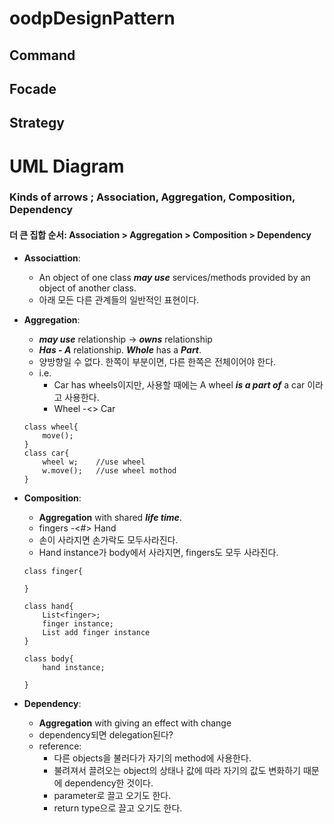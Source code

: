 # oodpDesignPattern
## Command
## Focade
## Strategy

# UML Diagram
### Kinds of arrows ; Association, Aggregation, Composition, Dependency
#### 더 큰 집합 순서: Association > Aggregation > Composition > Dependency
* **Associattion**: 
    * An object of one class ***may use*** services/methods provided by an object of another class. 
    * 아래 모든 다른 관계들의 일반적인 표현이다.

* **Aggregation**: 
    * ***may use*** relationship -> ***owns*** relationship
    * ***Has - A*** relationship. ***Whole*** has a ***Part***. 
    * 양방향일 수 없다. 한쪽이 부분이면, 다른 한쪽은 전체이어야 한다.
    * i.e. 
        * Car has wheels이지만, 사용할 때에는 A wheel ***is a part of*** a car 이라고 사용한다.
        * Wheel -<> Car
    ```
    class wheel{
        move();
    }
    class car{
        wheel w;    //use wheel
        w.move();   //use wheel mothod
    }
    ```
* **Composition**: 
    * **Aggregation** with shared ***life time***.
    * fingers -<#> Hand
    * 손이 사라지면 손가락도 모두사라진다.
    * Hand instance가 body에서 사라지면, fingers도 모두 사라진다.
    ```
    class finger{

    }
    
    class hand{
        List<finger>;
        finger instance;
        List add finger instance
    }
    
    class body{
        hand instance;

    }
    ```
* **Dependency**: 
    * **Aggregation** with giving an effect with change
    * dependency되면 delegation된다?
    * reference: 
        * 다른 objects을 불러다가 자기의 method에 사용한다.
        * 불려져서 끌려오는 object의 상태나 값에 따라 자기의 값도 변화하기 때문에 dependency한 것이다.
        * parameter로 끌고 오기도 한다.
        * return type으로 끌고 오기도 한다.
